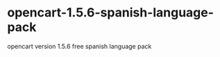 opencart-1.5.6-spanish-language-pack
====================================

opencart version 1.5.6 free spanish language pack
